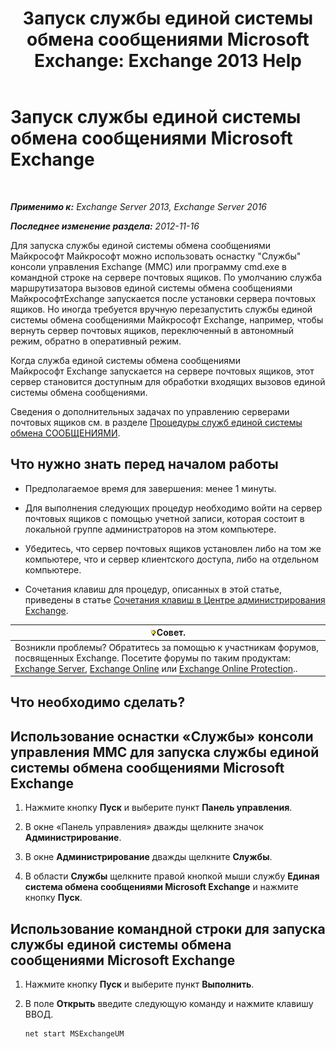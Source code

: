 ﻿---
title: 'Запуск службы единой системы обмена сообщениями Microsoft Exchange: Exchange 2013 Help'
TOCTitle: Запуск службы единой системы обмена сообщениями Microsoft Exchange
ms:assetid: b54008e6-172e-4435-8516-57cff740e89c
ms:mtpsurl: https://technet.microsoft.com/ru-ru/library/Bb124330(v=EXCHG.150)
ms:contentKeyID: 50556436
ms.date: 04/30/2018
mtps_version: v=EXCHG.150
ms.translationtype: HT
---

# Запуск службы единой системы обмена сообщениями Microsoft Exchange

 

_**Применимо к:** Exchange Server 2013, Exchange Server 2016_

_**Последнее изменение раздела:** 2012-11-16_

Для запуска службы единой системы обмена сообщениями Майкрософт Майкрософт можно использовать оснастку "Службы" консоли управления Exchange (MMC) или программу cmd.exe в командной строке на сервере почтовых ящиков. По умолчанию служба маршрутизатора вызовов единой системы обмена сообщениями МайкрософтExchange запускается после установки сервера почтовых ящиков. Но иногда требуется вручную перезапустить службы единой системы обмена сообщениями Майкрософт Exchange, например, чтобы вернуть сервер почтовых ящиков, переключенный в автономный режим, обратно в оперативный режим.

Когда служба единой системы обмена сообщениями Майкрософт Exchange запускается на сервере почтовых ящиков, этот сервер становится доступным для обработки входящих вызовов единой системы обмена сообщениями.

Сведения о дополнительных задачах по управлению серверами почтовых ящиков см. в разделе [Процедуры служб единой системы обмена СООБЩЕНИЯМИ](um-services-procedures-exchange-2013-help.md).

## Что нужно знать перед началом работы

  - Предполагаемое время для завершения: менее 1 минуты.

  - Для выполнения следующих процедур необходимо войти на сервер почтовых ящиков с помощью учетной записи, которая состоит в локальной группе администраторов на этом компьютере.

  - Убедитесь, что сервер почтовых ящиков установлен либо на том же компьютере, что и сервер клиентского доступа, либо на отдельном компьютере.

  - Сочетания клавиш для процедур, описанных в этой статье, приведены в статье [Сочетания клавиш в Центре администрирования Exchange](keyboard-shortcuts-in-the-exchange-admin-center-exchange-online-protection-help.md).

<table>
<thead>
<tr class="header">
<th><img src="images/Bb124558.tip(EXCHG.150).gif" title="Совет" alt="Совет" />Совет.</th>
</tr>
</thead>
<tbody>
<tr class="odd">
<td>Возникли проблемы? Обратитесь за помощью к участникам форумов, посвященных Exchange. Посетите форумы по таким продуктам: <a href="https://go.microsoft.com/fwlink/p/?linkid=60612">Exchange Server</a>, <a href="https://go.microsoft.com/fwlink/p/?linkid=267542">Exchange Online</a> или <a href="https://go.microsoft.com/fwlink/p/?linkid=285351">Exchange Online Protection</a>..</td>
</tr>
</tbody>
</table>


## Что необходимо сделать?

## Использование оснастки «Службы» консоли управления MMC для запуска службы единой системы обмена сообщениями Microsoft Exchange

1.  Нажмите кнопку **Пуск** и выберите пункт **Панель управления**.

2.  В окне «Панель управления» дважды щелкните значок **Администрирование**.

3.  В окне **Администрирование** дважды щелкните **Службы**.

4.  В области **Службы** щелкните правой кнопкой мыши службу **Единая система обмена сообщениями Microsoft Exchange** и нажмите кнопку **Пуск**.

## Использование командной строки для запуска службы единой системы обмена сообщениями Microsoft Exchange

1.  Нажмите кнопку **Пуск** и выберите пункт **Выполнить**.

2.  В поле **Открыть** введите следующую команду и нажмите клавишу ВВОД.
    
        net start MSExchangeUM

